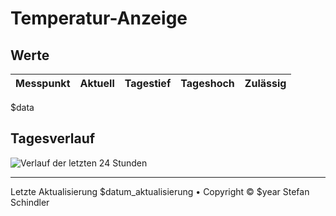# Temperatur-Anzeige
## Werte
Messpunkt | Aktuell | Tagestief | Tageshoch | Zulässig
--- | --- | --- | --- | ---
$data

## Tagesverlauf
![Verlauf der letzten 24 Stunden](plot.png)

---
    
Letzte Aktualisierung $datum_aktualisierung • Copyright © $year Stefan Schindler
